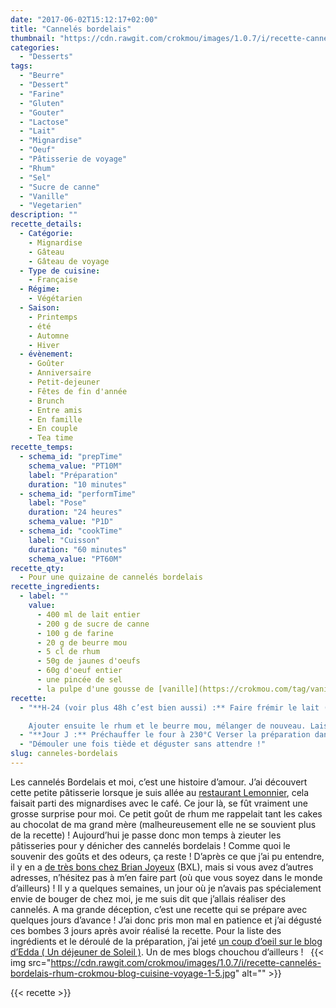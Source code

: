 ```yaml
---
date: "2017-06-02T15:12:17+02:00"
title: "Cannelés bordelais"
thumbnail: "https://cdn.rawgit.com/crokmou/images/1.0.7/i/recette-cannelés-bordelais-rhum-crokmou-blog-cuisine-voyage-1.jpg"
categories:
  - "Desserts"
tags:
  - "Beurre"
  - "Dessert"
  - "Farine"
  - "Gluten"
  - "Gouter"
  - "Lactose"
  - "Lait"
  - "Mignardise"
  - "Oeuf"
  - "Pâtisserie de voyage"
  - "Rhum"
  - "Sel"
  - "Sucre de canne"
  - "Vanille"
  - "Vegetarien"
description: ""
recette_details:
  - Catégorie:
    - Mignardise
    - Gâteau
    - Gâteau de voyage
  - Type de cuisine:
    - Française  
  - Régime:
    - Végétarien
  - Saison:
    - Printemps
    - été
    - Automne
    - Hiver
  - évènement:
    - Goûter
    - Anniversaire
    - Petit-dejeuner
    - Fêtes de fin d'année
    - Brunch
    - Entre amis
    - En famille
    - En couple
    - Tea time
recette_temps:
  - schema_id: "prepTime"
    schema_value: "PT10M"
    label: "Préparation"
    duration: "10 minutes"
  - schema_id: "performTime"
    label: "Pose"
    duration: "24 heures"
    schema_value: "P1D"
  - schema_id: "cookTime"
    label: "Cuisson"
    duration: "60 minutes"
    schema_value: "PT60M"
recette_qty:
  - Pour une quizaine de cannelés bordelais
recette_ingredients:
  - label: ""
    value:
      - 400 ml de lait entier
      - 200 g de sucre de canne
      - 100 g de farine
      - 20 g de beurre mou
      - 5 cl de rhum
      - 50g de jaunes d'oeufs
      - 60g d'oeuf entier
      - une pincée de sel
      - la pulpe d'une gousse de [vanille](https://crokmou.com/tag/vanille)
recette:
  - "**H-24 (voir plus 48h c’est bien aussi) :** Faire frémir le lait (aux alentours des 80°C) avec la pulpe de vanille dans une casserole. Dans un cul de poule, mélanger le sucre, les oeufs, la farine et le sel. Ajouter ensuite, tout en mélangeant, petit à petit le lait chaud : la pâte doit avoir le moins de grumeaux possible.

    Ajouter ensuite le rhum et le beurre mou, mélanger de nouveau. Laisser refroidir et verser dans une bouteille propre. Mettre au réfrigérateur pour minimum 24h"
  - "**Jour J :** Préchauffer le four à 230°C Verser la préparation dans les moules à cannelés (en silicone pour moi) et faire cuire 10 min à 230°C puis 50 minutes à 190°C. Les cannelés vont peu à peu gonfler et revêtir une belle couleur dorée ! // Dans cette étape tout va dépendre de votre four ! De mon côté j’ai un four de brin et j’ai dû rallonger le temps de 30 minutes afin qu’ils soient bien dorés et ne s’affaissent pas une fois démoulés. Seulement voilà en faisant ça, le « cul » du cannelé était bien trop cuit et était donc un peu épais. Faites donc attention //"
  - "Démouler une fois tiède et déguster sans attendre !"
slug: canneles-bordelais
---
```


Les cannelés Bordelais et moi, c’est une histoire d’amour. J’ai découvert cette petite pâtisserie lorsque je suis allée au [restaurant Lemonnier](https://crokmou.com/2016/07/lemonnier-restaurant-eric-tristan-martin), cela faisait parti des mignardises avec le café. Ce jour là, se fût vraiment une grosse surprise pour moi. Ce petit goût de rhum me rappelait tant les cakes au chocolat de ma grand mère (malheureusement elle ne se souvient plus de la recette) ! Aujourd’hui je passe donc mon temps à zieuter les pâtisseries pour y dénicher des cannelés bordelais ! Comme quoi le souvenir des goûts et des odeurs, ça reste ! D’après ce que j’ai pu entendre, il y en a [de très bons chez Brian Joyeux](http://www.brianjoyeux.be/) (BXL), mais si vous avez d’autres adresses, n’hésitez pas à m’en faire part (où que vous soyez dans le monde d’ailleurs) ! Il y a quelques semaines, un jour où je n’avais pas spécialement envie de bouger de chez moi, je me suis dit que j’allais réaliser des cannelés. A ma grande déception, c’est une recette qui se prépare avec quelques jours d’avance ! J’ai donc pris mon mal en patience et j’ai dégusté ces bombes 3 jours après avoir réalisé la recette. Pour la liste des ingrédients et le déroulé de la préparation, j’ai jeté [un coup d’oeil sur le blog d’Edda ( Un déjeuner de Soleil )](http://www.undejeunerdesoleil.com/). Un de mes blogs chouchou d’ailleurs !   {{< img src="https://cdn.rawgit.com/crokmou/images/1.0.7/i/recette-cannelés-bordelais-rhum-crokmou-blog-cuisine-voyage-1-5.jpg" alt="" >}}


{{< recette >}}
